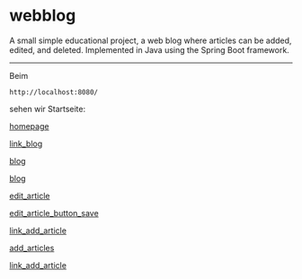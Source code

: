 # webblog
A small simple educational project, a web blog where articles can be added, edited, and deleted. Implemented in Java using the Spring Boot framework.

---

Beim 

`http://localhost:8080/`

sehen wir Startseite:

[homepage](https://github.com/EllinaGorby/webblog/blob/master/screenshots/homepage.jpg)

[link_blog](https://github.com/EllinaGorby/webblog/blob/master/screenshots/link_blog.jpg)

[blog](https://github.com/EllinaGorby/webblog/blob/master/screenshots/articles.jpg)


[blog](https://github.com/EllinaGorby/webblog/blob/master/screenshots/review_article_buttons.jpg)

[edit_article](https://github.com/EllinaGorby/webblog/blob/master/screenshots/edit_article.jpg)


[edit_article_button_save](https://github.com/EllinaGorby/webblog/blob/master/screenshots/edit_article_button_save.jpg)


[link_add_article](https://github.com/EllinaGorby/webblog/blob/master/screenshots/link_add_article.jpg)


[add_articles](https://github.com/EllinaGorby/webblog/blob/master/screenshots/add_articles.jpg)

[link_add_article](https://github.com/EllinaGorby/webblog/blob/master/screenshots/link_add_article.jpg)

